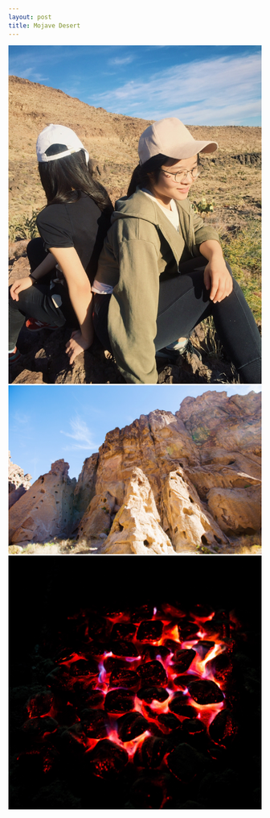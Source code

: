 ```yaml
---
layout: post
title: Mojave Desert
---
```


![](/assets/photos/mojave-desert-1.JPG)
![](/assets/photos/mojave-desert-2.JPG)
![](/assets/photos/mojave-desert-3.JPG)